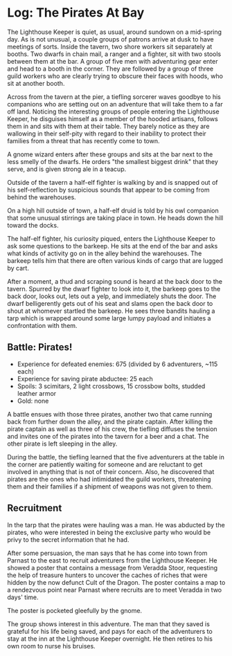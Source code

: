# Log: The Pirates At Bay

The Lighthouse Keeper is quiet, as usual, around sundown on a mid-spring day. As is not unusual, a couple groups of
patrons arrive at dusk to have meetings of sorts. Inside the tavern, two shore workers sit separately at booths. Two
dwarfs in chain mail, a ranger and a fighter, sit with two stools between them at the bar. A group of five men with 
adventuring gear enter and head to a booth in the corner. They are followed by a group of three guild workers who are 
clearly trying to obscure their faces with hoods, who sit at another booth.

Across from the tavern at the pier, a tiefling sorcerer waves goodbye to his companions who are setting out on an 
adventure that will take them to a far off land. Noticing the interesting groups of people entering the Lighthouse 
Keeper, he disguises himself as a member of the hooded artisans, follows them in and sits with them at their table. 
They barely notice as they are wallowing in their self-pity with regard to their inability to protect their families 
from a threat that has recently come to town.

A gnome wizard enters after these groups and sits at the bar next to the less smelly of the dwarfs. He orders "the 
smallest biggest drink" that they serve, and is given strong ale in a teacup.

Outside of the tavern a half-elf fighter is walking by and is snapped out of his self-reflection by suspicious sounds 
that appear to be coming from behind the warehouses.

On a high hill outside of town, a half-elf druid is told by his owl companion that some unusual stirrings are taking
place in town. He heads down the hill toward the docks.

The half-elf fighter, his curiosity piqued, enters the Lighthouse Keeper to ask some questions to the barkeep. He sits
at the end of the bar and asks what kinds of activity go on in the alley behind the warehouses. The barkeep tells him
that there are often various kinds of cargo that are lugged by cart.

After a moment, a thud and scraping sound is heard at the back door to the tavern. Spurred by the dwarf fighter to look
into it, the barkeep goes to the back door, looks out, lets out a yelp, and immediately shuts the door. The dwarf
belligerently gets out of his seat and slams open the back door to shout at whomever startled the barkeep. He sees three
bandits hauling a tarp which is wrapped around some large lumpy payload and initiates a confrontation with them.

## Battle: Pirates!

- Experience for defeated enemies: 675 (divided by 6 adventurers, ~115 each)
- Experience for saving pirate abductee: 25 each
- Spoils: 3 scimitars, 2 light crossbows, 15 crossbow bolts, studded leather armor
- Gold: none

A battle ensues with those three pirates, another two that came running back from further down the alley, and the pirate
captain. After killing the pirate captain as well as three of his crew, the tiefling diffuses the tension and invites 
one of the pirates into the tavern for a beer and a chat. The other pirate is left sleeping in the alley.

During the battle, the tiefling learned that the five adventurers at the table in the corner are patiently waiting for
someone and are reluctant to get involved in anything that is not of their concern. Also, he discovered that pirates are
the ones who had intimidated the guild workers, threatening them and their families if a shipment of weapons was not
given to them.

## Recruitment

In the tarp that the pirates were hauling was a man. He was abducted by the pirates, who were interested in being the
exclusive party who would be privy to the secret information that he had.

After some persuasion, the man says that he has come into town from Parnast to the east to recruit adventurers from the
Lighthouse Keeper. He showed a poster that contains a message from Veradda Stoor, requesting the help of treasure 
hunters to uncover the caches of riches that were hidden by the now defunct Cult of the Dragon. The poster contains a
map to a rendezvous point near Parnast where recruits are to meet Veradda in two days' time.

The poster is pocketed gleefully by the gnome.

The group shows interest in this adventure. The man that they saved is grateful for his life being saved, and pays for
each of the adventurers to stay at the inn at the Lighthouse Keeper overnight. He then retires to his own room to nurse
his bruises.
